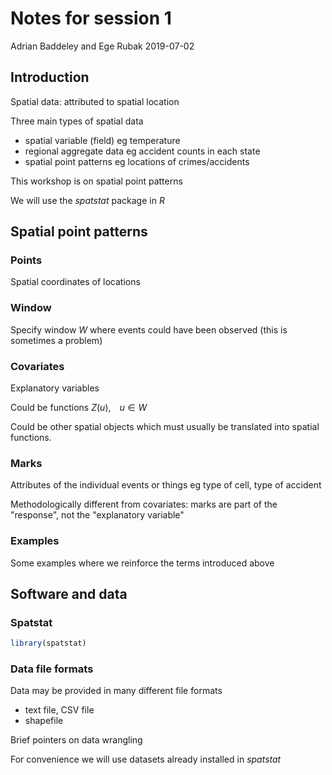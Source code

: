 Notes for session 1
================
Adrian Baddeley and Ege Rubak
2019-07-02

Introduction
------------

Spatial data: attributed to spatial location

Three main types of spatial data

-   spatial variable (field) eg temperature
-   regional aggregate data eg accident counts in each state
-   spatial point patterns eg locations of crimes/accidents

This workshop is on spatial point patterns

We will use the *spatstat* package in *R*

Spatial point patterns
----------------------

### Points

Spatial coordinates of locations

### Window

Specify window *W* where events could have been observed (this is sometimes a problem)

### Covariates

Explanatory variables

Could be functions *Z*(*u*), *u* ∈ *W*

Could be other spatial objects which must usually be translated into spatial functions.

### Marks

Attributes of the individual events or things eg type of cell, type of accident

Methodologically different from covariates: marks are part of the "response", not the "explanatory variable"

### Examples

Some examples where we reinforce the terms introduced above

Software and data
-----------------

### Spatstat

``` r
library(spatstat)
```

### Data file formats

Data may be provided in many different file formats

-   text file, CSV file
-   shapefile

Brief pointers on data wrangling

For convenience we will use datasets already installed in *spatstat*
